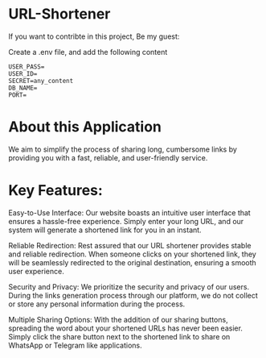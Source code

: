 # URL-Shortener
If you want to contribte in this project, Be my guest:

Create a .env file, and add the following content

    USER_PASS=
    USER_ID=
    SECRET=any_content
    DB_NAME=
    PORT=

# About this Application

We aim to simplify the process of sharing long, cumbersome links by providing you with a fast, reliable, and user-friendly service.

# Key Features:

Easy-to-Use Interface: Our website boasts an intuitive user interface that ensures a hassle-free experience. Simply enter your long URL, and our system will generate a shortened link for you in an instant.

Reliable Redirection: Rest assured that our URL shortener provides stable and reliable redirection. When someone clicks on your shortened link, they will be seamlessly redirected to the original destination, ensuring a smooth user experience.

Security and Privacy: We prioritize the security and privacy of our users. During the links generation process through our platform, we do not collect or store any personal information during the process.

Multiple Sharing Options: With the addition of our sharing buttons, spreading the word about your shortened URLs has never been easier. Simply click the share button next to the shortened link to share on WhatsApp or Telegram like applications.